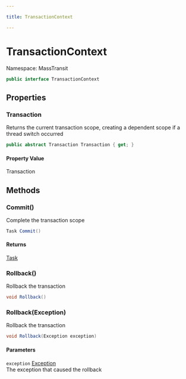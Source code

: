 ```yaml
---

title: TransactionContext

---
```


# TransactionContext

Namespace: MassTransit

```csharp
public interface TransactionContext
```

## Properties

### **Transaction**

Returns the current transaction scope, creating a dependent scope if a thread switch
 occurred

```csharp
public abstract Transaction Transaction { get; }
```

#### Property Value

Transaction<br/>

## Methods

### **Commit()**

Complete the transaction scope

```csharp
Task Commit()
```

#### Returns

[Task](https://learn.microsoft.com/en-us/dotnet/api/system.threading.tasks.task)<br/>

### **Rollback()**

Rollback the transaction

```csharp
void Rollback()
```

### **Rollback(Exception)**

Rollback the transaction

```csharp
void Rollback(Exception exception)
```

#### Parameters

`exception` [Exception](https://learn.microsoft.com/en-us/dotnet/api/system.exception)<br/>
The exception that caused the rollback
